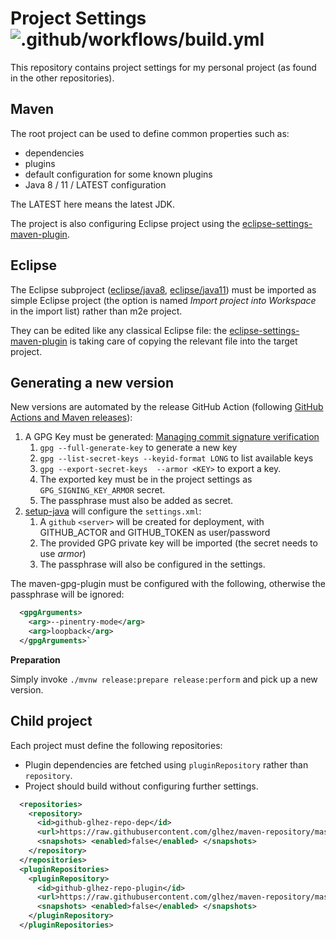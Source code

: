 # Project Settings ![.github/workflows/build.yml](https://github.com/glhez/project-settings/workflows/.github/workflows/build.yml/badge.svg)

This repository contains project settings for my personal project (as found in the other repositories).

## Maven

The root project can be used to define common properties such as:

- dependencies
- plugins
- default configuration for some known plugins
- Java 8 / 11 / LATEST configuration

The LATEST here means the latest JDK.

The project is also configuring Eclipse project using the [eclipse-settings-maven-plugin][1].

## Eclipse

The Eclipse subproject ([eclipse/java8](eclipse/java8), [eclipse/java11](eclipse/java11)) must be imported as simple Eclipse project (the option is named _Import project into Workspace_ in the import list) rather than m2e project.

They can be edited like any classical Eclipse file: the [eclipse-settings-maven-plugin][1] is taking care of copying the relevant file into the target project.

## Generating a new version

New versions are automated by the release GitHub Action (following [GitHub Actions and Maven releases][4]):

1. A GPG Key must be generated: [Managing commit signature verification][3]
   1. `gpg --full-generate-key` to generate a new key
   2. `gpg --list-secret-keys --keyid-format LONG` to list available keys
   3. `gpg --export-secret-keys  --armor <KEY>` to export a key.
   4. The exported key must be in the project settings as `GPG_SIGNING_KEY_ARMOR` secret.
   5. The passphrase must also be added as secret.
2. [setup-java][5] will configure the `settings.xml`:
   1. A `github` `<server>` will be created for deployment, with GITHUB_ACTOR and GITHUB_TOKEN as user/password
   2. The provided GPG private key will be imported (the secret needs to use *armor*)
   3. The passphrase will also be configured in the settings.

The maven-gpg-plugin must be configured with the following, otherwise the passphrase will be ignored:

```xml
  <gpgArguments>
    <arg>--pinentry-mode</arg>
    <arg>loopback</arg>
  </gpgArguments>`
```

**Preparation**

Simply invoke `./mvnw release:prepare release:perform` and pick up a new version.


## Child project

Each project must define the following repositories:

- Plugin dependencies are fetched using `pluginRepository` rather than `repository`.
- Project should build without configuring further settings.

```xml
  <repositories>
    <repository>
      <id>github-glhez-repo-dep</id>
      <url>https://raw.githubusercontent.com/glhez/maven-repository/master/releases/</url>
      <snapshots> <enabled>false</enabled> </snapshots>
    </repository>
  </repositories>
  <pluginRepositories>
    <pluginRepository>
      <id>github-glhez-repo-plugin</id>
      <url>https://raw.githubusercontent.com/glhez/maven-repository/master/releases/</url>
      <snapshots> <enabled>false</enabled> </snapshots>
    </pluginRepository>
  </pluginRepositories>
```

[1]: https://github.com/BSI-Business-Systems-Integration-AG/eclipse-settings-maven-plugin
[2]: https://github.com/glhez/maven-repository
[3]: https://docs.github.com/en/free-pro-team@latest/github/authenticating-to-github/managing-commit-signature-verification
[4]: https://blog.frankel.ch/github-actions-maven-releases/
[5]: https://github.com/actions/setup-java

